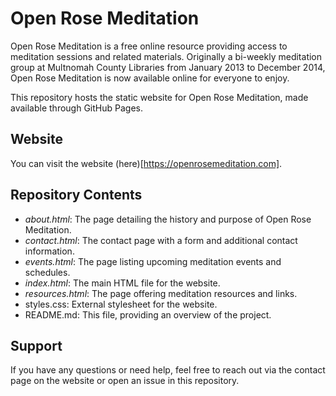 # Open Rose Meditation

Open Rose Meditation is a free online resource providing access to meditation sessions and related materials. Originally a bi-weekly meditation group at Multnomah County Libraries from January 2013 to December 2014, Open Rose Meditation is now available online for everyone to enjoy.

This repository hosts the static website for Open Rose Meditation, made available through GitHub Pages.

## Website
You can visit the website (here)[https://openrosemeditation.com].

## Repository Contents
- *about.html*: The page detailing the history and purpose of Open Rose Meditation.
- *contact.html*: The contact page with a form and additional contact information.
- *events.html*:  The page listing upcoming meditation events and schedules.
- *index.html*: The main HTML file for the website.
- *resources.html*: The page offering meditation resources and links.
- styles.css: External stylesheet for the website.
- README.md: This file, providing an overview of the project.

## Support
If you have any questions or need help, feel free to reach out via the contact page on the website or open an issue in this repository.